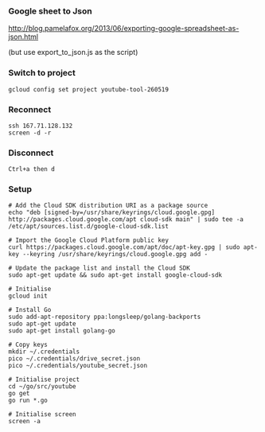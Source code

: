 ### Google sheet to Json

http://blog.pamelafox.org/2013/06/exporting-google-spreadsheet-as-json.html

(but use export_to_json.js as the script)

### Switch to project

```
gcloud config set project youtube-tool-260519
```

### Reconnect

```
ssh 167.71.128.132
screen -d -r
```

### Disconnect

```
Ctrl+a then d
```

### Setup

```
# Add the Cloud SDK distribution URI as a package source
echo "deb [signed-by=/usr/share/keyrings/cloud.google.gpg] http://packages.cloud.google.com/apt cloud-sdk main" | sudo tee -a /etc/apt/sources.list.d/google-cloud-sdk.list

# Import the Google Cloud Platform public key
curl https://packages.cloud.google.com/apt/doc/apt-key.gpg | sudo apt-key --keyring /usr/share/keyrings/cloud.google.gpg add -

# Update the package list and install the Cloud SDK
sudo apt-get update && sudo apt-get install google-cloud-sdk

# Initialise
gcloud init

# Install Go
sudo add-apt-repository ppa:longsleep/golang-backports
sudo apt-get update
sudo apt-get install golang-go

# Copy keys
mkdir ~/.credentials
pico ~/.credentials/drive_secret.json
pico ~/.credentials/youtube_secret.json

# Initialise project
cd ~/go/src/youtube
go get
go run *.go

# Initialise screen 
screen -a

```



